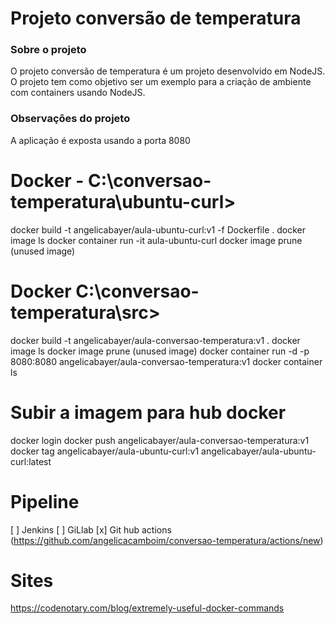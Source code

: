 # Projeto conversão de temperatura

### Sobre o projeto
O projeto conversão de temperatura é um projeto desenvolvido em NodeJS. O projeto tem como objetivo ser um exemplo para a criação de ambiente com containers usando NodeJS.

### Observações do projeto
A aplicação é exposta usando a porta 8080

# Docker - C:\conversao-temperatura\ubuntu-curl>
docker build -t angelicabayer/aula-ubuntu-curl:v1 -f Dockerfile .
docker image ls
docker container run -it aula-ubuntu-curl
docker image prune (unused image)

# Docker C:\conversao-temperatura\src>
docker build -t angelicabayer/aula-conversao-temperatura:v1 .
docker image ls
docker image prune (unused image)
docker container run -d -p 8080:8080 angelicabayer/aula-conversao-temperatura:v1
docker container ls
 
# Subir a imagem para hub docker
docker login
docker push angelicabayer/aula-conversao-temperatura:v1
docker tag angelicabayer/aula-ubuntu-curl:v1 angelicabayer/aula-ubuntu-curl:latest

# Pipeline
[ ] Jenkins
[ ] GiLlab
[x] Git hub actions (https://github.com/angelicacamboim/conversao-temperatura/actions/new)

# Sites
https://codenotary.com/blog/extremely-useful-docker-commands